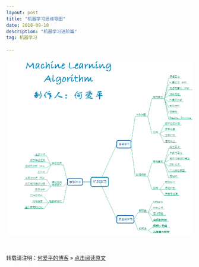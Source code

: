 ```yaml
---
layout: post
title: "机器学习思维导图"
date: 2018-09-10
description: "机器学习进阶篇"
tag: 机器学习 

---
```






![1536567348472](/images/posts/markdown/1536567421282.png)

<br>

转载请注明：[何爱平的博客](http://AndrewHeaiping.github.io) » [点击阅读原文](https://www.heaiping.cn/2018/09/CNN/)
